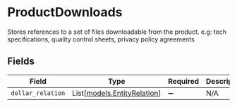 # ProductDownloads

Stores references to a set of files downloadable from the product.
e.g: tech specifications, quality control sheets, privacy policy agreements



## Fields

| Field                                                      | Type                                                       | Required                                                   | Description                                                |
| ---------------------------------------------------------- | ---------------------------------------------------------- | ---------------------------------------------------------- | ---------------------------------------------------------- |
| `dollar_relation`                                          | List[[models.EntityRelation](../models/entityrelation.md)] | :heavy_minus_sign:                                         | N/A                                                        |